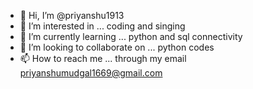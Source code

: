 - 👋 Hi, I’m @priyanshu1913
- 👀 I’m interested in ... coding and singing
- 🌱 I’m currently learning ... python and sql connectivity
- 💞️ I’m looking to collaborate on ... python codes
- 📫 How to reach me ... through my email priyanshumudgal1669@gmail.com

<!---
priyanshu1913/priyanshu1913 is a ✨ special ✨ repository because its `README.md` (this file) appears on your GitHub profile.
You can click the Preview link to take a look at your changes.
--->
